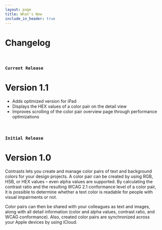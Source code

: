 ```yaml
---
layout: page
title: What's New
include_in_header: true
---
```


# Changelog
<br>

### `Current Release`
# **Version 1.1**
* Adds optimized version for iPad
* Displays the HEX values of a color pair on the detail view
* Improves scrolling of the color pair overview page through performance optimizations

<br>

### `Initial Release`
# **Version 1.0**
Contrasts lets you create and manage color pairs of text and background colors for your design projects. A color pair can be created by using RGB, HSB, or HEX values – even alpha values are supported. By calculating the contrast ratio and the resulting WCAG 2.1 conformance level of a color pair, it is possible to determine whether a text color is readable for people with visual impairments or not.

Color pairs can then be shared with your colleagues as text and images, along with all detail information (color and alpha values, contrast ratio, and WCAG conformance). Also, created color pairs are synchronized across your Apple devices by using iCloud.

<br>